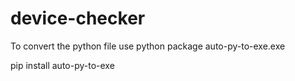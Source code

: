 # device-checker

To convert the python file use python package auto-py-to-exe.exe

pip install auto-py-to-exe
